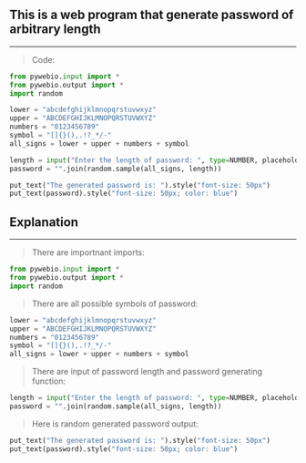 ## This is a web program that generate password of arbitrary length

---

>Code:

```Python
from pywebio.input import *
from pywebio.output import *
import random

lower = "abcdefghijklmnopqrstuvwxyz"
upper = "ABCDEFGHIJKLMNOPQRSTUVWXYZ"
numbers = "0123456789"
symbol = "[]{}(),.!?_*/-"
all_signs = lower + upper + numbers + symbol

length = input("Enter the length of password: ", type=NUMBER, placeholder="Length")
password = "".join(random.sample(all_signs, length))

put_text("The generated password is: ").style("font-size: 50px")
put_text(password).style("font-size: 50px; color: blue")
```
## Explanation

---

>There are importnant imports:
```Python
from pywebio.input import *
from pywebio.output import *
import random
```
>There are all possible symbols of password:
```Python
lower = "abcdefghijklmnopqrstuvwxyz"
upper = "ABCDEFGHIJKLMNOPQRSTUVWXYZ"
numbers = "0123456789"
symbol = "[]{}(),.!?_*/-"
all_signs = lower + upper + numbers + symbol
```

>There are input of password length and password generating function:
```Python
length = input("Enter the length of password: ", type=NUMBER, placeholder="Length")
password = "".join(random.sample(all_signs, length))
```

>Here is random generated password output:
```Python
put_text("The generated password is: ").style("font-size: 50px")
put_text(password).style("font-size: 50px; color: blue")
```
